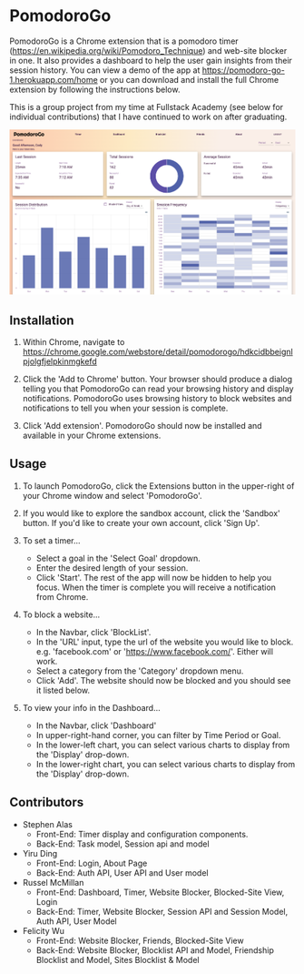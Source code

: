 # PomodoroGo

PomodoroGo is a Chrome extension that is a pomodoro timer (https://en.wikipedia.org/wiki/Pomodoro_Technique) and web-site blocker in one. It also provides a dashboard to help the user gain insights from their session history. You can view a demo of the app at https://pomodoro-go-1.herokuapp.com/home or you can download and install the full Chrome extension by following the instructions below.

This is a group project from my time at Fullstack Academy (see below for individual contributions) that I have continued to work on after graduating.

![alt text](https://github.com/rfmcmillan/pomodoro-go-1/blob/readme/client/static/dashboard.png?raw=true)

## Installation

1. Within Chrome, navigate to https://chrome.google.com/webstore/detail/pomodorogo/hdkcidbbeignlpjolgfjelpkinmgkefd

2. Click the 'Add to Chrome' button. Your browser should produce a dialog telling you that PomodoroGo can read your browsing history and display notifications. PomodoroGo uses browsing history to block websites and notifications to tell you when your session is complete.

3. Click 'Add extension'. PomodoroGo should now be installed and available in your Chrome extensions.

## Usage

1. To launch PomodoroGo, click the Extensions button in the upper-right of your Chrome window and select 'PomodoroGo'.

2. If you would like to explore the sandbox account, click the 'Sandbox' button. If you'd like to create your own account, click 'Sign Up'.

3. To set a timer...

    - Select a goal in the 'Select Goal' dropdown.
    - Enter the desired length of your session.
    - Click 'Start'. The rest of the app will now be hidden to help you focus. When the timer is complete you will receive a notification from Chrome.

4. To block a website...

    - In the Navbar, click 'BlockList'.
    - In the 'URL' input, type the url of the website you would like to block. e.g. 'facebook.com' or 'https://www.facebook.com/'. Either will work.
    - Select a category from the 'Category' dropdown menu.
    - Click 'Add'. The website should now be blocked and you should see it listed below.

5. To view your info in the Dashboard...
    - In the Navbar, click 'Dashboard'
    - In upper-right-hand corner, you can filter by Time Period or Goal.
    - In the lower-left chart, you can select various charts to display from the 'Display' drop-down.
    - In the lower-right chart, you can select various charts to display from the 'Display' drop-down.

## Contributors

-   Stephen Alas
    -   Front-End: Timer display and configuration components.
    -   Back-End: Task model, Session api and model
-   Yiru Ding
    -   Front-End: Login, About Page
    -   Back-End: Auth API, User API and User model
-   Russel McMillan
    -   Front-End: Dashboard, Timer, Website Blocker, Blocked-Site View, Login
    -   Back-End: Timer, Website Blocker, Session API and Session Model, Auth API, User Model
-   Felicity Wu
    -   Front-End: Website Blocker, Friends, Blocked-Site View
    -   Back-End: Website Blocker, Blocklist API and Model, Friendship Blocklist and Model, Sites Blocklist & Model

